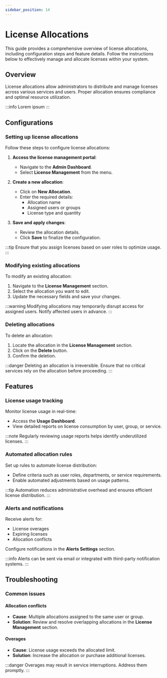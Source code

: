 ```yaml
---
sidebar_position: 14
---
```


# License Allocations

This guide provides a comprehensive overview of license allocations, including configuration steps and feature details. Follow the instructions below to effectively manage and allocate licenses within your system.

## Overview

License allocations allow administrators to distribute and manage licenses across various services and users. Proper allocation ensures compliance and optimal resource utilization.

:::info
Lorem ipsum
:::

## Configurations

### Setting up license allocations

Follow these steps to configure license allocations:

1. **Access the license management portal**:
    - Navigate to the **Admin Dashboard**.
    - Select **License Management** from the menu.

2. **Create a new allocation**:
    - Click on **New Allocation**.
    - Enter the required details:
      - Allocation name
      - Assigned users or groups
      - License type and quantity

3. **Save and apply changes**:
    - Review the allocation details.
    - Click **Save** to finalize the configuration.

:::tip
Ensure that you assign licenses based on user roles to optimize usage.
:::

### Modifying existing allocations

To modify an existing allocation:

1. Navigate to the **License Management** section.
2. Select the allocation you want to edit.
3. Update the necessary fields and save your changes.

:::warning
Modifying allocations may temporarily disrupt access for assigned users. Notify affected users in advance.
:::

### Deleting allocations

To delete an allocation:

1. Locate the allocation in the **License Management** section.
2. Click on the **Delete** button.
3. Confirm the deletion.

:::danger
Deleting an allocation is irreversible. Ensure that no critical services rely on the allocation before proceeding.
:::

## Features

### License usage tracking

Monitor license usage in real-time:

- Access the **Usage Dashboard**.
- View detailed reports on license consumption by user, group, or service.

:::note
Regularly reviewing usage reports helps identify underutilized licenses.
:::

### Automated allocation rules

Set up rules to automate license distribution:

- Define criteria such as user roles, departments, or service requirements.
- Enable automated adjustments based on usage patterns.

:::tip
Automation reduces administrative overhead and ensures efficient license distribution.
:::

### Alerts and notifications

Receive alerts for:

- License overages
- Expiring licenses
- Allocation conflicts

Configure notifications in the **Alerts Settings** section.

:::info
Alerts can be sent via email or integrated with third-party notification systems.
:::

## Troubleshooting

### Common issues

#### Allocation conflicts

- **Cause**: Multiple allocations assigned to the same user or group.
- **Solution**: Review and resolve overlapping allocations in the **License Management** section.

#### Overages

- **Cause**: License usage exceeds the allocated limit.
- **Solution**: Increase the allocation or purchase additional licenses.

:::danger
Overages may result in service interruptions. Address them promptly.
:::



